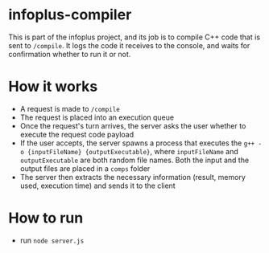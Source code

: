 # infoplus-compiler

This is part of the infoplus project, and its job is to compile C++ code that is sent to `/compile`. It logs the code it receives to the console, and waits for confirmation whether to run it or not.

# How it works

- A request is made to `/compile`
- The request is placed into an execution queue
- Once the request's turn arrives, the server asks the user whether to execute the request code payload
- If the user accepts, the server spawns a process that executes the `g++ -o {inputFileName} {outputExecutable}`, where `inputFileName` and `outputExecutable` are both random file names. Both the input and the output files are placed in a `comps` folder
- The server then extracts the necessary information (result, memory used, execution time) and sends it to the client

# How to run

- run `node server.js`
